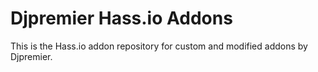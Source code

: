 # Djpremier Hass.io Addons

This is the Hass.io addon repository for custom and modified addons by Djpremier.
